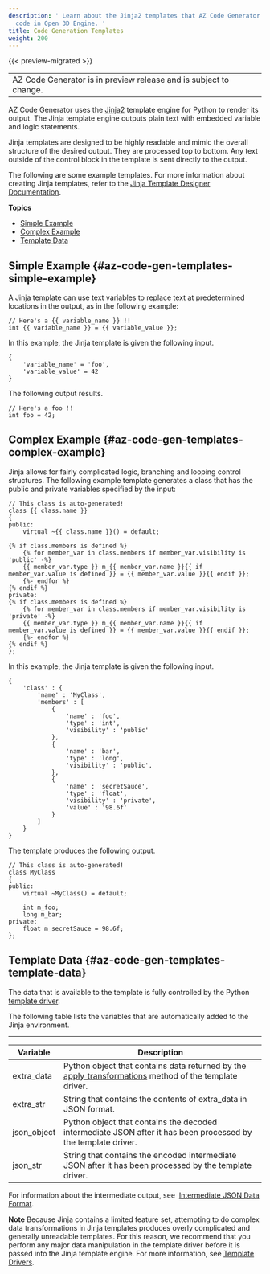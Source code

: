 ```yaml
---
description: ' Learn about the Jinja2 templates that AZ Code Generator uses to generate
  code in Open 3D Engine. '
title: Code Generation Templates
weight: 200
---
```


{{< preview-migrated >}}

|  |
| --- |
| AZ Code Generator is in preview release and is subject to change\. |

AZ Code Generator uses the [Jinja2](http://jinja.pocoo.org/) template engine for Python to render its output\. The Jinja template engine outputs plain text with embedded variable and logic statements\.

Jinja templates are designed to be highly readable and mimic the overall structure of the desired output\. They are processed top to bottom\. Any text outside of the control block in the template is sent directly to the output\.

The following are some example templates\. For more information about creating Jinja templates, refer to the [Jinja Template Designer Documentation](http://jinja.pocoo.org/docs/dev/templates/)\.

**Topics**
+ [Simple Example](#az-code-gen-templates-simple-example)
+ [Complex Example](#az-code-gen-templates-complex-example)
+ [Template Data](#az-code-gen-templates-template-data)

## Simple Example {#az-code-gen-templates-simple-example}

A Jinja template can use text variables to replace text at predetermined locations in the output, as in the following example:

```
// Here's a {{ variable_name }} !!
int {{ variable_name }} = {{ variable_value }};
```

In this example, the Jinja template is given the following input\.

```
{
    'variable_name' = 'foo',
    'variable_value' = 42
}
```

The following output results\.

```
// Here's a foo !!
int foo = 42;
```

## Complex Example {#az-code-gen-templates-complex-example}

Jinja allows for fairly complicated logic, branching and looping control structures\. The following example template generates a class that has the public and private variables specified by the input:

```
// This class is auto-generated!
class {{ class.name }}
{
public:
    virtual ~{{ class.name }}() = default;

{% if class.members is defined %}
    {% for member_var in class.members if member_var.visibility is 'public' -%}
    {{ member_var.type }} m_{{ member_var.name }}{{ if member_var.value is defined }} = {{ member_var.value }}{{ endif }};
    {%- endfor %}
{% endif %}
private:
{% if class.members is defined %}
    {% for member_var in class.members if member_var.visibility is 'private' -%}
    {{ member_var.type }} m_{{ member_var.name }}{{ if member_var.value is defined }} = {{ member_var.value }}{{ endif }};
    {%- endfor %}
{% endif %}
};
```

In this example, the Jinja template is given the following input\.

```
{
    'class' : {
        'name' : 'MyClass',
        'members' : [
            {
                'name' : 'foo',
                'type' : 'int',
                'visibility' : 'public'
            },
            {
                'name' : 'bar',
                'type' : 'long',
                'visibility' : 'public',
            },
            {
                'name' : 'secretSauce',
                'type' : 'float',
                'visibility' : 'private',
                'value' : '98.6f'
            }
        ]
    }
}
```

The template produces the following output\.

```
// This class is auto-generated!
class MyClass
{
public:
    virtual ~MyClass() = default;

    int m_foo;
    long m_bar;
private:
    float m_secretSauce = 98.6f;
};
```

## Template Data {#az-code-gen-templates-template-data}

The data that is available to the template is fully controlled by the Python [template driver](/docs/user-guide/engine/codegen/template-drivers.md)\.

The following table lists the variables that are automatically added to the Jinja environment\.


****

| Variable | Description |
| --- | --- |
| extra\_data | Python object that contains data returned by the [apply\_transformations](/docs/userguide/codegen/template-drivers#az-code-gen-template-drivers-templatedriver-class-methods-apply-transformations) method of the template driver\. |
| extra\_str | String that contains the contents of extra\_data in JSON format\. |
| json\_object | Python object that contains the decoded intermediate JSON after it has been processed by the template driver\. |
| json\_str | String that contains the encoded intermediate JSON after it has been processed by the template driver\. |

For information about the intermediate output, see  [Intermediate JSON Data Format](/docs/userguide/codegen/intermediate-json-data-format.md)\.

**Note**
Because Jinja contains a limited feature set, attempting to do complex data transformations in Jinja templates produces overly complicated and generally unreadable templates\. For this reason, we recommend that you perform any major data manipulation in the template driver before it is passed into the Jinja template engine\. For more information, see [Template Drivers](/docs/user-guide/engine/codegen/template-drivers.md)\.
